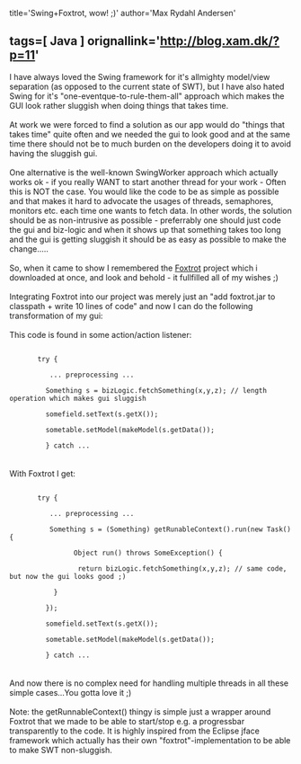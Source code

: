 title='Swing+Foxtrot, wow! ;)'
author='Max Rydahl Andersen'

tags=[ Java ]
orignallink='http://blog.xam.dk/?p=11'
---
<div><p>I have always loved the Swing framework for it's allmighty model/view separation (as opposed to the current state of SWT), but I have also hated Swing for it's "one-eventque-to-rule-them-all" approach which makes the GUI look rather sluggish when doing things that takes time.<br><br>
At work we were forced to find a solution as our app would do "things that takes time" quite often and we needed the gui to look good and at the same time there should not be to much burden on the developers doing it to avoid having the sluggish gui.<br><br>
One alternative is the well-known SwingWorker approach which actually works ok - if you really WANT to start another thread for your work - Often this is NOT the case. You would like the code to be as simple as possible and that makes it hard to advocate the usages of threads, semaphores, monitors etc. each time one wants to fetch data. In other words, the solution should be as non-intrusive as possible - preferrably one should just code the gui and biz-logic and when it shows up that something takes too long and the gui is getting sluggish it should be as easy as possible to make the change.....<br><br>
So, when it came to show I remembered the <a href="http://foxtrot.sf.net" title="Foxtrot project">Foxtrot</a> project which i downloaded at once, and look and behold - it fullfilled all of my wishes ;)<br><br>
Integrating Foxtrot into our project was merely just an "add foxtrot.jar to classpath + write 10 lines of code" and now I can do the following transformation of my gui:<br><br>
This code is found in some action/action listener:<br><code><br>
&#160;&#160;&#160;&#160;&#160;&#160;&#160;try {<br>
&#160;&#160;&#160;&#160;&#160;&#160;&#160;&#160;&#160; ... preprocessing ...<br>
&#160;&#160;&#160;&#160;&#160;&#160;&#160;&#160;&#160;Something s = bizLogic.fetchSomething(x,y,z); // length operation which makes gui sluggish<br>
&#160;&#160;&#160;&#160;&#160;&#160;&#160;&#160;&#160;somefield.setText(s.getX());<br>
&#160;&#160;&#160;&#160;&#160;&#160;&#160;&#160;&#160;sometable.setModel(makeModel(s.getData());<br>
&#160;&#160;&#160;&#160;&#160;&#160;&#160;&#160;&#160;} catch ...<br></code><br><br>
With Foxtrot I get:<br><code><br>
&#160;&#160;&#160;&#160;&#160;&#160;&#160;try {<br>
&#160;&#160;&#160;&#160;&#160;&#160;&#160;&#160;&#160; ... preprocessing ...<br>
&#160;&#160;&#160;&#160;&#160;&#160;&#160;&#160;&#160; Something s = (Something) getRunableContext().run(new Task() { <br>
&#160;&#160;&#160;&#160;&#160;&#160;&#160;&#160;&#160;&#160;&#160;&#160; &#160;&#160;&#160;Object run() throws SomeException() {<br>
&#160;&#160;&#160;&#160;&#160;&#160;&#160;&#160;&#160;&#160;&#160;&#160;&#160;&#160;&#160;&#160;&#160;return bizLogic.fetchSomething(x,y,z); // same code, but now the gui looks good ;)<br>
  &#160;&#160;&#160;&#160;&#160;&#160;&#160;&#160;&#160;}<br>
&#160;&#160;&#160;&#160;&#160;&#160;&#160;&#160;&#160;}); <br>
&#160;&#160;&#160;&#160;&#160;&#160;&#160;&#160;&#160;somefield.setText(s.getX());<br>
&#160;&#160;&#160;&#160;&#160;&#160;&#160;&#160;&#160;sometable.setModel(makeModel(s.getData());<br>
&#160;&#160;&#160;&#160;&#160;&#160;&#160;&#160;&#160;} catch ...<br></code><br><br>
And now there is no complex need for handling multiple threads in all these simple cases...You gotta love it ;)<br><br>
Note: the getRunnableContext() thingy is simple just a wrapper around Foxtrot that we made to be able to start/stop e.g. a progressbar transparently to the code. It is highly inspired from the Eclipse jface framework which actually has their own "foxtrot"-implementation to be able to make SWT non-sluggish.</p></div>
